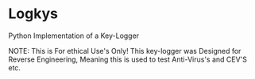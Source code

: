 # Logkys
Python Implementation of a Key-Logger

NOTE:
This is For ethical Use's Only! This key-logger was Designed for Reverse Engineering,
Meaning this is used to test Anti-Virus's and CEV'S etc.
